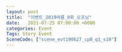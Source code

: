 ```yaml
---
layout: post
title:  "이벤트_2019여름_0화_오프닝"
date:   2021-07-25 07:00:00 +0000
categories: Event
Tags: Story Event
SceneCode: ["scene_evt190627_cp0_q1_s10"]
---
```


